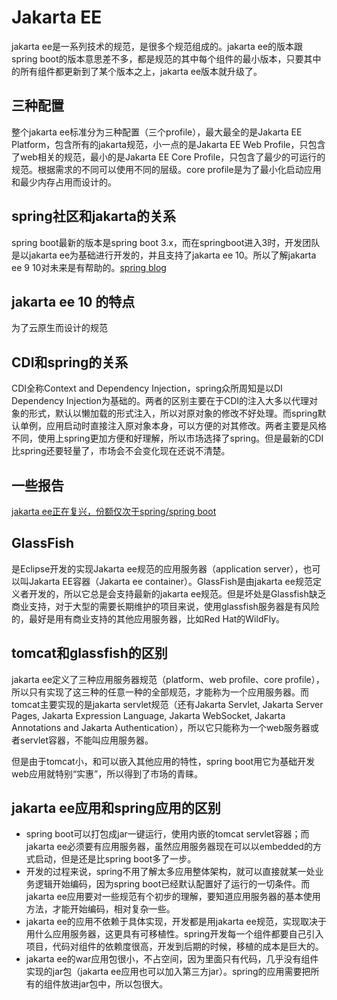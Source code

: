 # Jakarta EE

jakarta ee是一系列技术的规范，是很多个规范组成的。jakarta ee的版本跟spring boot的版本意思差不多，都是规范的其中每个组件的最小版本，只要其中的所有组件都更新到了某个版本之上，jakarta ee版本就升级了。

## 三种配置

整个jakarta ee标准分为三种配置（三个profile），最大最全的是Jakarta EE Platform，包含所有的jakarta规范，小一点的是Jakarta EE Web Profile，只包含了web相关的规范，最小的是Jakarta EE Core Profile，只包含了最少的可运行的规范。根据需求的不同可以使用不同的层级。core profile是为了最小化启动应用和最少内存占用而设计的。

## spring社区和jakarta的关系

spring boot最新的版本是spring boot 3.x，而在springboot进入3时，开发团队是以jakarta ee为基础进行开发的，并且支持了jakarta ee 10。所以了解jakarta ee 9 10对未来是有帮助的。[spring blog](https://spring.io/blog/2021/09/02/a-java-17-and-jakarta-ee-9-baseline-for-spring-framework-6)

## jakarta ee 10 的特点

为了云原生而设计的规范

## CDI和spring的关系

CDI全称Context and Dependency Injection，spring众所周知是以DI Dependency Injection为基础的。两者的区别主要在于CDI的注入大多以代理对象的形式，默认以懒加载的形式注入，所以对原对象的修改不好处理。而spring默认单例，应用启动时直接注入原对象本身，可以方便的对其修改。两者主要是风格不同，使用上spring更加方便和好理解，所以市场选择了spring。但是最新的CDI比spring还要轻量了，市场会不会变化现在还说不清楚。

## 一些报告

[jakarta ee正在复兴，份额仅次于spring/spring boot](https://zhuanlan.zhihu.com/p/410944115)

## GlassFish 

是Eclipse开发的实现Jakarta ee规范的应用服务器（application server），也可以叫Jakarta EE容器（Jakarta ee container）。GlassFish是由jakarta ee规范定义者开发的，所以它总是会支持最新的jakarta ee规范。但是坏处是Glassfish缺乏商业支持，对于大型的需要长期维护的项目来说，使用glassfish服务器是有风险的，最好是用有商业支持的其他应用服务器，比如Red Hat的WildFly。

## tomcat和glassfish的区别

jakarta ee定义了三种应用服务器规范（platform、web profile、core profile），所以只有实现了这三种的任意一种的全部规范，才能称为一个应用服务器。而tomcat主要实现的是jakarta servlet规范（还有Jakarta Servlet, Jakarta Server Pages, Jakarta Expression Language, Jakarta WebSocket, Jakarta Annotations and Jakarta Authentication），所以它只能称为一个web服务器或者servlet容器，不能叫应用服务器。

但是由于tomcat小，和可以嵌入其他应用的特性，spring boot用它为基础开发web应用就特别“实惠”，所以得到了市场的青睐。

## jakarta ee应用和spring应用的区别

* spring boot可以打包成jar一键运行，使用内嵌的tomcat servlet容器；而jakarta ee必须要有应用服务器，虽然应用服务器现在可以以embedded的方式启动，但是还是比spring boot多了一步。
* 开发的过程来说，spring不用了解太多应用整体架构，就可以直接就某一处业务逻辑开始编码，因为spring boot已经默认配置好了运行的一切条件。而jakarta ee应用要对一些规范有个初步的理解，要知道应用服务器的基本使用方法，才能开始编码，相对复杂一些。
* jakarta ee的应用不依赖于具体实现，开发都是用jakarta ee规范，实现取决于用什么应用服务器，这更具有可移植性。spring开发每一个组件都要自己引入项目，代码对组件的依赖度很高，开发到后期的时候，移植的成本是巨大的。
* jakarta ee的war应用包很小，不占空间，因为里面只有代码，几乎没有组件实现的jar包（jakarta ee应用也可以加入第三方jar）。spring的应用需要把所有的组件放进jar包中，所以包很大。